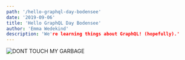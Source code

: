 ```yaml
---
path: '/hello-graphql-day-bodensee'
date: '2019-09-06'
title: 'Hello GraphQL Day Bodensee'
author: 'Emma Wedekind'
description: 'We're learning things about GraphQL! (hopefully).'
---
```


![DONT TOUCH MY GARBAGE](https://user-images.githubusercontent.com/7671983/64414434-a0ea7280-d093-11e9-882d-63b66087129b.png)

